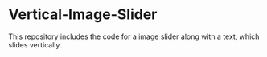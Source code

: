 # Vertical-Image-Slider
This repository includes the code for a image slider along with a text, which slides vertically. 
